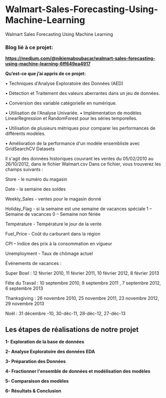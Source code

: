 # Walmart-Sales-Forecasting-Using-Machine-Learning
Walmart Sales Forecasting Using Machine Learning

<h3>Blog lié à ce projet:</h3>

<b>https://medium.com/@nikiemaboubacar/walmart-sales-forecasting-using-machine-learning-6ff649ea4917</b>
 
<b>Qu’est-ce que j’ai appris de ce projet:</b>

• Techniques d'Analyse Exploratoire des Données (AED)

• Détection et Traitement des valeurs aberrantes dans un jeu de données.

• Conversion des variable catégorielle en numérique.

• Utilisation de l'Analyse Univariée.
• Implémentation de modèles LinearRegression et RandomForest pour les séries temporelles.

• Utilisation de plusieurs métriques pour comparer les performances de différents modèles.

• Amélioration de la performance d'un modèle ensembliste avec GridSearchCV
Datasets


Il s'agit des données historiques couvrant les ventes du 05/02/2010 au 26/10/2012, dans le fichier Walmart.csv 
Dans ce fichier, vous trouverez les champs suivants :
 
Store - le numéro du magasin

Date - la semaine des soldes

Weekly_Sales - ventes pour le magasin donné

Holiday_Flag - si la semaine est une semaine de vacances spéciale 1 – Semaine de vacances 0 – Semaine non fériée

Température - Température le jour de la vente

Fuel_Price - Coût du carburant dans la région

CPI – Indice des prix à la consommation en vigueur

Unemployment - Taux de chômage actuel

Événements de vacances :

Super Bowl : 12 février 2010, 11 février 2011, 10 février 2012, 8 février 2013

Fête du Travail : 10 septembre 2010, 9 septembre 2011 , 7 septembre 2012, 6 septembre 2013

Thanksgiving : 26 novembre 2010, 25 novembre 2011, 23 novembre 2012, 29 novembre 2013

Noël : 31 décembre -10, 30-déc-11, 28-déc-12, 27-déc-13

<b><h2>Les étapes de réalisations de notre projet</h2><b>

1- Exploration de la base de données

2- Analyse Exploratoire des données  EDA

3- Préparation des Données

4- Fractionner l'ensemble de données et modélisation des modèles

5- Comparaison des modèles

6- Résultats & Conclusion
 

 

